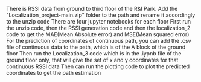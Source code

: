 There is RSSI data from ground to third floor of the R&I Park.
Add the "Localization_project-main.zip" folder to the path and rename it accordingly to the unzip code 
There are four jupyter notebooks for each floor
First run the unzip code, then the RSSI generation code and then the localization_2 code to get the MAE(Mean Absolute error) and MSE(Mean squared error)
For the prediction of coordinates of continuous path, you can add the .csv file of continuous data to the path, which is of the A block of the ground floor
Then run the Localization_3 code which is in the .iypnb file of the ground floor only, that will give the set of x and y coordinates for that continuous RSSI data
Then can run the plotting code to plot the predicted coordinates to get the path estimation
